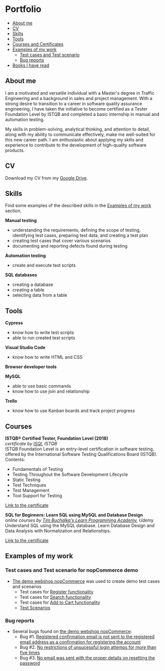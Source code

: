 # Portfolio
- [About me](#about-me)
- [CV](#cv)
- [Skills](#skills)
- [Tools](#tools)
- [Courses and Certificates](#courses)
- [Examples of my work](#examples-of-my-work)
  * [Test cases and Test scenario](#test-cases-and-work-in-testrail)
  * [Bug reports](#bug-reports-and-work-in-jira)
- [Books I have read](#books-i-have-read)

## About me

I am a motivated and versatile individual with a Master's degree in Traffic Engineering and a background in sales and project management. With a strong desire to transition to a career in software quality assurance engineering, I have taken the initiative to become certified as a Tester Foundation Level by ISTQB and completed a basic internship in manual and automation testing. 

My skills in problem-solving, analytical thinking, and attention to detail, along with my ability to communicate effectively, make me well-suited for this new career path. I am enthusiastic about applying my skills and experience to contribute to the development of high-quality software products.

## CV
Download my CV from my [Google Drive](https://drive.google.com/file/d/12wAhTg6fmrMfQrv4O8IoZXxAuzpDktLc/view?usp=sharing).

## Skills

Find some examples of the described skills in the [Examples of my work](#examples-of-my-work) section.

__Manual testing__
  * understanding the requirements, defining the scope of testing, identifying test cases, preparing test data, and creating a test plan
  * creating test cases that cover various scenarios
  * documenting and reporting defects found during testing

__Automation testing__
  * create and execute test scripts

__SQL databases__
  * creating a database
  * creating a table
  * selecting data from a table

## Tools

__Cypress__
  * know how to write test scripts
  * able to run created test scripts

__Visual Studio Code__
  * know how to write HTML and CSS

__Browser developer tools__

__MySQL__
  * able to use basic commands
  * know how to use join and relationship

__Trello__
  * know how to use Kanban boards and track project progress

## Courses

__ISTQB® Certified Tester, Foundation Level (2018)__  
*certificate by [ISQI](https://zertdb.isqi.org/en/download/index/token/iP29%215%24j_R82%21%21duKHCC), ISTQB*  
ISTQB Foundation Level is an entry-level certification in software testing, offered by the International Software Testing Qualifications Board (ISTQB).
Contents:
* Fundamentals of Testing
* Testing Throughout the Software Development Lifecycle
* Static Testing
* Test Techniques
* Test Management
* Tool Support for Testing

[Link to the certificate](https://drive.google.com/file/d/1e4JdutcOqWVtFyhS2PaB-cT98Nl0nV3r/view?usp=sharing)  

__SQL for Beginners: Learn SQL using MySQL and Database Design__  
*online courses by [Tim Buchalka's Learn Programming Academy](https://www.udemy.com/course/sql-for-beginners-course/), Udemy*  
Understand SQL using the MySQL database. Learn Database Design and Data Analysis with Normalization and Relationships.

[Link to the certificate](https://drive.google.com/file/d/1qXAe05V3oonfj5pVlmusZhZFiCDUeTVm/view?usp=sharing)  


## Examples of my work

### Test cases and Test scenario for nopCommerce demo

- [The demo webshop nopCommerce](https://demo.nopcommerce.com/) was used to create demo test cases and scenarios
  * Test cases for [Register functionality](https://docs.google.com/spreadsheets/d/1-UGu41l_iPdWcQ9NnN8n06xH12KJhbH3/edit#gid=1129692559)
  * Test cases for [Search functionality](https://docs.google.com/spreadsheets/d/1-UGu41l_iPdWcQ9NnN8n06xH12KJhbH3/edit#gid=794207887)
  * Test cases for [Add to Cart functionality](https://docs.google.com/spreadsheets/d/1-UGu41l_iPdWcQ9NnN8n06xH12KJhbH3/edit#gid=273074434)
  * [Test Scenarios](https://docs.google.com/spreadsheets/d/1-UGu41l_iPdWcQ9NnN8n06xH12KJhbH3/edit#gid=1774201712)

### Bug reports 
- Several bugs found on [the demo webshop nopCommerce](https://demo.nopcommerce.com/):
  * Bug #1. [Registered confirmation email is not sent to the registered email address as a confirmation for registering the account](https://docs.google.com/spreadsheets/d/1-N1bfgKbfBSjunNpkAq853R8394ueWEx9sHFP84H4Bw/edit#gid=1784992029)
  * Bug #2. [No restrictions of unsucessful login attemps for more than five times](https://docs.google.com/spreadsheets/d/1-N1bfgKbfBSjunNpkAq853R8394ueWEx9sHFP84H4Bw/edit#gid=781544473)
  * Bug #3. [No email was sent with the proper details on resetting the password](https://docs.google.com/spreadsheets/d/1-N1bfgKbfBSjunNpkAq853R8394ueWEx9sHFP84H4Bw/edit#gid=685045445)

